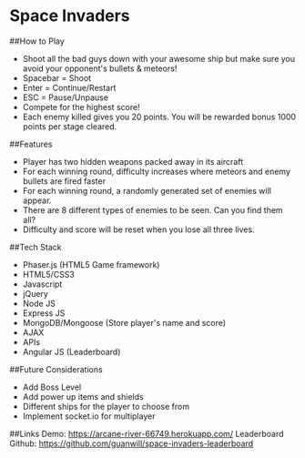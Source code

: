 # Space Invaders

##How to Play
* Shoot all the bad guys down with your awesome ship but make sure you avoid your opponent's bullets & meteors!
* Spacebar = Shoot
* Enter = Continue/Restart
* ESC = Pause/Unpause
* Compete for the highest score!
* Each enemy killed gives you 20 points. You will be rewarded bonus 1000 points per stage cleared.

##Features
* Player has two hidden weapons packed away in its aircraft
* For each winning round, difficulty increases where meteors and enemy bullets are fired faster
* For each winning round, a randomly generated set of enemies will appear.
* There are 8 different types of enemies to be seen. Can you find them all?
* Difficulty and score will be reset when you lose all three lives.

##Tech Stack
* Phaser.js (HTML5 Game framework)
* HTML5/CSS3
* Javascript
* jQuery
* Node JS
* Express JS
* MongoDB/Mongoose (Store player's name and score)
* AJAX
* APIs
* Angular JS (Leaderboard)

##Future Considerations
* Add Boss Level
* Add power up items and shields
* Different ships for the player to choose from
* Implement socket.io for multiplayer

##Links
Demo: https://arcane-river-66749.herokuapp.com/
Leaderboard Github: https://github.com/guanwill/space-invaders-leaderboard
